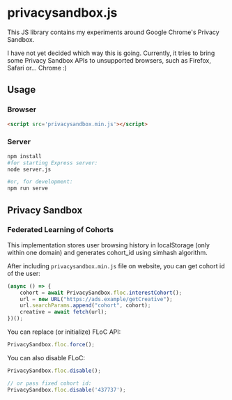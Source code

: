 # privacysandbox.js

This JS library contains my experiments around Google Chrome's Privacy Sandbox.

I have not yet decided which way this is going. 
Currently, it tries to bring some Privacy Sandbox APIs to unsupported browsers, such as Firefox, Safari or... Chrome :)

## Usage
### Browser
```html
<script src='privacysandbox.min.js'></script>
```

### Server
```sh
npm install
#for starting Express server:
node server.js

#or, for development:
npm run serve
```


## Privacy Sandbox

### Federated Learning of Cohorts
This implementation stores user browsing history in localStorage (only within one domain) and generates cohort_id using simhash algorithm.

After including `privacysandbox.min.js` file on website, you can get cohort id of the user:
```js
(async () => {
    cohort = await PrivacySandbox.floc.interestCohort();
    url = new URL("https://ads.example/getCreative");
    url.searchParams.append("cohort", cohort);
    creative = await fetch(url);
})();
```

You can replace (or initialize) FLoC API:
```js
PrivacySandbox.floc.force();
```

You can also disable FLoC:
```js
PrivacySandbox.floc.disable();

// or pass fixed cohort id:
PrivacySandbox.floc.disable('437737');
```